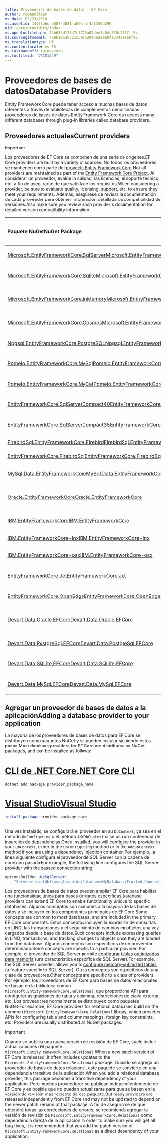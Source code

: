 ```yaml
---
title: Proveedores de bases de datos - EF Core
author: rowanmiller
ms.date: 02/23/2018
ms.assetid: 14fffb6c-a687-4881-a094-af4a1359a296
uid: core/providers/index
ms.openlocfilehash: 24b633d17347c7749a02dee1c04c310c2677ff8c
ms.sourcegitcommit: 708b18520321c587b2046ad2ea9fa7c48aeebfe5
ms.translationtype: HT
ms.contentlocale: es-ES
ms.lasthandoff: 10/09/2019
ms.locfileid: "72181349"
---
```

# <a name="database-providers"></a><span data-ttu-id="b1ce3-102">Proveedores de bases de datos</span><span class="sxs-lookup"><span data-stu-id="b1ce3-102">Database Providers</span></span>

<span data-ttu-id="b1ce3-103">Entity Framework Core puede tener acceso a muchas bases de datos diferentes a través de bibliotecas de complementos denominadas proveedores de bases de datos.</span><span class="sxs-lookup"><span data-stu-id="b1ce3-103">Entity Framework Core can access many different databases through plug-in libraries called database providers.</span></span>

## <a name="current-providers"></a><span data-ttu-id="b1ce3-104">Proveedores actuales</span><span class="sxs-lookup"><span data-stu-id="b1ce3-104">Current providers</span></span>
> [!IMPORTANT]  
> <span data-ttu-id="b1ce3-105">Los proveedores de EF Core se componen de una serie de orígenes.</span><span class="sxs-lookup"><span data-stu-id="b1ce3-105">EF Core providers are built by a variety of sources.</span></span> <span data-ttu-id="b1ce3-106">No todos los proveedores se mantienen como parte del [proyecto Entity Framework Core](https://github.com/aspnet/EntityFrameworkCore).</span><span class="sxs-lookup"><span data-stu-id="b1ce3-106">Not all providers are maintained as part of the [Entity Framework Core Project](https://github.com/aspnet/EntityFrameworkCore).</span></span> <span data-ttu-id="b1ce3-107">Al considerar un proveedor, evalúe la calidad, las licencias, el soporte técnico, etc. a fin de asegurarse de que satisface los requisitos.</span><span class="sxs-lookup"><span data-stu-id="b1ce3-107">When considering a provider, be sure to evaluate quality, licensing, support, etc. to ensure they meet your requirements.</span></span> <span data-ttu-id="b1ce3-108">Además, asegúrese de revisar la documentación de cada proveedor para obtener información detallada de compatibilidad de versiones.</span><span class="sxs-lookup"><span data-stu-id="b1ce3-108">Also make sure you review each provider's documentation for detailed version compatibility information.</span></span>

| <span data-ttu-id="b1ce3-109">Paquete NuGet</span><span class="sxs-lookup"><span data-stu-id="b1ce3-109">NuGet Package</span></span>                                                                                                        | <span data-ttu-id="b1ce3-110">Motores de base de datos compatibles</span><span class="sxs-lookup"><span data-stu-id="b1ce3-110">Supported database engines</span></span> | <span data-ttu-id="b1ce3-111">Mantenedor o proveedor</span><span class="sxs-lookup"><span data-stu-id="b1ce3-111">Maintainer / Vendor</span></span>                                                           | <span data-ttu-id="b1ce3-112">Notas o requisitos</span><span class="sxs-lookup"><span data-stu-id="b1ce3-112">Notes / Requirements</span></span> | <span data-ttu-id="b1ce3-113">Vínculos útiles</span><span class="sxs-lookup"><span data-stu-id="b1ce3-113">Useful links</span></span>                                                                                                                                                                                       |
|:---------------------------------------------------------------------------------------------------------------------|:---------------------------|:------------------------------------------------------------------------------|:---------------------|:---------------------------------------------------------------------------------------------------------------------------------------------------------------------------------------------------|
| [<span data-ttu-id="b1ce3-114">Microsoft.EntityFrameworkCore.SqlServer</span><span class="sxs-lookup"><span data-stu-id="b1ce3-114">Microsoft.EntityFrameworkCore.SqlServer</span></span>](https://www.nuget.org/packages/Microsoft.EntityFrameworkCore.SqlServer)    | <span data-ttu-id="b1ce3-115">De SQL Server 2012 en adelante</span><span class="sxs-lookup"><span data-stu-id="b1ce3-115">SQL Server 2012 onwards</span></span>    | <span data-ttu-id="b1ce3-116">[Proyecto EF Core](https://github.com/aspnet/EntityFrameworkCore/) (Microsoft)</span><span class="sxs-lookup"><span data-stu-id="b1ce3-116">[EF Core Project](https://github.com/aspnet/EntityFrameworkCore/) (Microsoft)</span></span> |                      | [<span data-ttu-id="b1ce3-117">Documentación</span><span class="sxs-lookup"><span data-stu-id="b1ce3-117">docs</span></span>](xref:core/providers/sql-server/index)                                                                                                                                                       |
| [<span data-ttu-id="b1ce3-118">Microsoft.EntityFrameworkCore.Sqlite</span><span class="sxs-lookup"><span data-stu-id="b1ce3-118">Microsoft.EntityFrameworkCore.Sqlite</span></span>](https://www.nuget.org/packages/Microsoft.EntityFrameworkCore.Sqlite)          | <span data-ttu-id="b1ce3-119">De SQLite 3.7 en adelante</span><span class="sxs-lookup"><span data-stu-id="b1ce3-119">SQLite 3.7 onwards</span></span>         | <span data-ttu-id="b1ce3-120">[Proyecto EF Core](https://github.com/aspnet/EntityFrameworkCore/) (Microsoft)</span><span class="sxs-lookup"><span data-stu-id="b1ce3-120">[EF Core Project](https://github.com/aspnet/EntityFrameworkCore/) (Microsoft)</span></span> |                      | [<span data-ttu-id="b1ce3-121">Documentación</span><span class="sxs-lookup"><span data-stu-id="b1ce3-121">docs</span></span>](xref:core/providers/sqlite/index)                                                                                                                                                           |
| [<span data-ttu-id="b1ce3-122">Microsoft.EntityFrameworkCore.InMemory</span><span class="sxs-lookup"><span data-stu-id="b1ce3-122">Microsoft.EntityFrameworkCore.InMemory</span></span>](https://www.nuget.org/packages/Microsoft.EntityFrameworkCore.InMemory)      | <span data-ttu-id="b1ce3-123">Base de datos en memoria de EF Core</span><span class="sxs-lookup"><span data-stu-id="b1ce3-123">EF Core in-memory database</span></span> | <span data-ttu-id="b1ce3-124">[Proyecto EF Core](https://github.com/aspnet/EntityFrameworkCore/) (Microsoft)</span><span class="sxs-lookup"><span data-stu-id="b1ce3-124">[EF Core Project](https://github.com/aspnet/EntityFrameworkCore/) (Microsoft)</span></span> | <span data-ttu-id="b1ce3-125">Solo para pruebas</span><span class="sxs-lookup"><span data-stu-id="b1ce3-125">For testing only</span></span>     | [<span data-ttu-id="b1ce3-126">Documentación</span><span class="sxs-lookup"><span data-stu-id="b1ce3-126">docs</span></span>](xref:core/providers/in-memory/index)                                                                                                                                                        |
| [<span data-ttu-id="b1ce3-127">Microsoft.EntityFrameworkCore.Cosmos</span><span class="sxs-lookup"><span data-stu-id="b1ce3-127">Microsoft.EntityFrameworkCore.Cosmos</span></span>](https://www.nuget.org/packages/Microsoft.EntityFrameworkCore.Cosmos)          | <span data-ttu-id="b1ce3-128">API de SQL de Azure Cosmos DB</span><span class="sxs-lookup"><span data-stu-id="b1ce3-128">Azure Cosmos DB SQL API</span></span>    | <span data-ttu-id="b1ce3-129">[Proyecto EF Core](https://github.com/aspnet/EntityFrameworkCore/) (Microsoft)</span><span class="sxs-lookup"><span data-stu-id="b1ce3-129">[EF Core Project](https://github.com/aspnet/EntityFrameworkCore/) (Microsoft)</span></span> |                      | [<span data-ttu-id="b1ce3-130">Documentación</span><span class="sxs-lookup"><span data-stu-id="b1ce3-130">docs</span></span>](xref:core/providers/cosmos/index)                                                                                                                                                           |
| [<span data-ttu-id="b1ce3-131">Npgsql.EntityFrameworkCore.PostgreSQL</span><span class="sxs-lookup"><span data-stu-id="b1ce3-131">Npgsql.EntityFrameworkCore.PostgreSQL</span></span>](https://www.nuget.org/packages/Npgsql.EntityFrameworkCore.PostgreSQL)        | <span data-ttu-id="b1ce3-132">PostgreSQL</span><span class="sxs-lookup"><span data-stu-id="b1ce3-132">PostgreSQL</span></span>                 | [<span data-ttu-id="b1ce3-133">Equipo de desarrollo de Npgsql</span><span class="sxs-lookup"><span data-stu-id="b1ce3-133">Npgsql Development Team</span></span>](https://github.com/npgsql)                          |                      | [<span data-ttu-id="b1ce3-134">Documentación</span><span class="sxs-lookup"><span data-stu-id="b1ce3-134">docs</span></span>](https://www.npgsql.org/efcore/index.html)                                                                                                                                                   |
| [<span data-ttu-id="b1ce3-135">Pomelo.EntityFrameworkCore.MySql</span><span class="sxs-lookup"><span data-stu-id="b1ce3-135">Pomelo.EntityFrameworkCore.MySql</span></span>](https://www.nuget.org/packages/Pomelo.EntityFrameworkCore.MySql)                  | <span data-ttu-id="b1ce3-136">MySQL, MariaDB</span><span class="sxs-lookup"><span data-stu-id="b1ce3-136">MySQL, MariaDB</span></span>             | [<span data-ttu-id="b1ce3-137">Proyecto Pomelo Foundation</span><span class="sxs-lookup"><span data-stu-id="b1ce3-137">Pomelo Foundation Project</span></span>](https://github.com/PomeloFoundation)              |                      | [<span data-ttu-id="b1ce3-138">Archivo Léame</span><span class="sxs-lookup"><span data-stu-id="b1ce3-138">readme</span></span>](https://github.com/PomeloFoundation/Pomelo.EntityFrameworkCore.MySql/blob/master/README.md)                                                                                               |
| [<span data-ttu-id="b1ce3-139">Pomelo.EntityFrameworkCore.MyCat</span><span class="sxs-lookup"><span data-stu-id="b1ce3-139">Pomelo.EntityFrameworkCore.MyCat</span></span>](https://www.nuget.org/packages/Pomelo.EntityFrameworkCore.MyCat)                  | <span data-ttu-id="b1ce3-140">Servidor MyCAT</span><span class="sxs-lookup"><span data-stu-id="b1ce3-140">MyCAT Server</span></span>               | [<span data-ttu-id="b1ce3-141">Proyecto Pomelo Foundation</span><span class="sxs-lookup"><span data-stu-id="b1ce3-141">Pomelo Foundation Project</span></span>](https://github.com/PomeloFoundation)              | <span data-ttu-id="b1ce3-142">Solo versión preliminar</span><span class="sxs-lookup"><span data-stu-id="b1ce3-142">Prerelease only</span></span>      | [<span data-ttu-id="b1ce3-143">Archivo Léame</span><span class="sxs-lookup"><span data-stu-id="b1ce3-143">readme</span></span>](https://github.com/PomeloFoundation/Pomelo.EntityFrameworkCore.MyCat/blob/master/README.md)                                                                                               |
| [<span data-ttu-id="b1ce3-144">EntityFrameworkCore.SqlServerCompact40</span><span class="sxs-lookup"><span data-stu-id="b1ce3-144">EntityFrameworkCore.SqlServerCompact40</span></span>](https://www.nuget.org/packages/EntityFrameworkCore.SqlServerCompact40)      | <span data-ttu-id="b1ce3-145">SQL Server Compact 4.0</span><span class="sxs-lookup"><span data-stu-id="b1ce3-145">SQL Server Compact 4.0</span></span>     | [<span data-ttu-id="b1ce3-146">Erik Ejlskov Jensen</span><span class="sxs-lookup"><span data-stu-id="b1ce3-146">Erik Ejlskov Jensen</span></span>](https://github.com/ErikEJ/)                             | <span data-ttu-id="b1ce3-147">.NET Framework</span><span class="sxs-lookup"><span data-stu-id="b1ce3-147">.NET Framework</span></span>       | [<span data-ttu-id="b1ce3-148">Wiki</span><span class="sxs-lookup"><span data-stu-id="b1ce3-148">wiki</span></span>](https://github.com/ErikEJ/EntityFramework.SqlServerCompact/wiki/Using-EF-Core-with-SQL-Server-Compact-in-Traditional-.NET-Applications)                                                     |
| [<span data-ttu-id="b1ce3-149">EntityFrameworkCore.SqlServerCompact35</span><span class="sxs-lookup"><span data-stu-id="b1ce3-149">EntityFrameworkCore.SqlServerCompact35</span></span>](https://www.nuget.org/packages/EntityFrameworkCore.SqlServerCompact35)      | <span data-ttu-id="b1ce3-150">SQL Server Compact 3,5</span><span class="sxs-lookup"><span data-stu-id="b1ce3-150">SQL Server Compact 3.5</span></span>     | [<span data-ttu-id="b1ce3-151">Erik Ejlskov Jensen</span><span class="sxs-lookup"><span data-stu-id="b1ce3-151">Erik Ejlskov Jensen</span></span>](https://github.com/ErikEJ/)                             | <span data-ttu-id="b1ce3-152">.NET Framework</span><span class="sxs-lookup"><span data-stu-id="b1ce3-152">.NET Framework</span></span>       | [<span data-ttu-id="b1ce3-153">Wiki</span><span class="sxs-lookup"><span data-stu-id="b1ce3-153">wiki</span></span>](https://github.com/ErikEJ/EntityFramework.SqlServerCompact/wiki/Using-EF-Core-with-SQL-Server-Compact-in-Traditional-.NET-Applications)                                                     |
| [<span data-ttu-id="b1ce3-154">FirebirdSql.EntityFrameworkCore.Firebird</span><span class="sxs-lookup"><span data-stu-id="b1ce3-154">FirebirdSql.EntityFrameworkCore.Firebird</span></span>](https://www.nuget.org/packages/FirebirdSql.EntityFrameworkCore.Firebird/) | <span data-ttu-id="b1ce3-155">Firebird 2.5 y 3.x</span><span class="sxs-lookup"><span data-stu-id="b1ce3-155">Firebird 2.5 and 3.x</span></span>       | [<span data-ttu-id="b1ce3-156">Jiří Činčura</span><span class="sxs-lookup"><span data-stu-id="b1ce3-156">Jiří Činčura</span></span>](https://github.com/cincuranet)                                 |                      | [<span data-ttu-id="b1ce3-157">Documentación</span><span class="sxs-lookup"><span data-stu-id="b1ce3-157">docs</span></span>](https://github.com/cincuranet/FirebirdSql.Data.FirebirdClient/blob/master/Provider/docs/entity-framework-core.md)                                                                           |
| [<span data-ttu-id="b1ce3-158">EntityFrameworkCore.FirebirdSql</span><span class="sxs-lookup"><span data-stu-id="b1ce3-158">EntityFrameworkCore.FirebirdSql</span></span>](https://www.nuget.org/packages/EntityFrameworkCore.FirebirdSql/)                   | <span data-ttu-id="b1ce3-159">Firebird 2.5 y 3.x</span><span class="sxs-lookup"><span data-stu-id="b1ce3-159">Firebird 2.5 and 3.x</span></span>       | [<span data-ttu-id="b1ce3-160">Rafael Almeida</span><span class="sxs-lookup"><span data-stu-id="b1ce3-160">Rafael Almeida</span></span>](https://github.com/ralmsdeveloper)                           |                      | [<span data-ttu-id="b1ce3-161">Wiki</span><span class="sxs-lookup"><span data-stu-id="b1ce3-161">wiki</span></span>](https://github.com/ralmsdeveloper/EntityFrameworkCore.FirebirdSQL/wiki)                                                                                                                     |
| [<span data-ttu-id="b1ce3-162">MySql.Data.EntityFrameworkCore</span><span class="sxs-lookup"><span data-stu-id="b1ce3-162">MySql.Data.EntityFrameworkCore</span></span>](https://www.nuget.org/packages/MySql.Data.EntityFrameworkCore)                      | <span data-ttu-id="b1ce3-163">MySQL</span><span class="sxs-lookup"><span data-stu-id="b1ce3-163">MySQL</span></span>                      | <span data-ttu-id="b1ce3-164">[Proyecto MySQL](https://dev.mysql.com) (Oracle)</span><span class="sxs-lookup"><span data-stu-id="b1ce3-164">[MySQL project](https://dev.mysql.com) (Oracle)</span></span>                               |                      | [<span data-ttu-id="b1ce3-165">Documentación</span><span class="sxs-lookup"><span data-stu-id="b1ce3-165">docs</span></span>](https://dev.mysql.com/doc/connector-net/en/connector-net-entityframework-core.html)                                                                                                         |
| [<span data-ttu-id="b1ce3-166">Oracle.EntityFrameworkCore</span><span class="sxs-lookup"><span data-stu-id="b1ce3-166">Oracle.EntityFrameworkCore</span></span>](https://www.nuget.org/packages/Oracle.EntityFrameworkCore/)                             | <span data-ttu-id="b1ce3-167">Oracle DB 11.2 y versiones posteriores</span><span class="sxs-lookup"><span data-stu-id="b1ce3-167">Oracle DB 11.2 onwards</span></span>     | [<span data-ttu-id="b1ce3-168">Oracle</span><span class="sxs-lookup"><span data-stu-id="b1ce3-168">Oracle</span></span>](https://www.oracle.com/technetwork/topics/dotnet/)                   | <span data-ttu-id="b1ce3-169">Versión preliminar</span><span class="sxs-lookup"><span data-stu-id="b1ce3-169">Prerelease</span></span>           | [<span data-ttu-id="b1ce3-170">Sitio web</span><span class="sxs-lookup"><span data-stu-id="b1ce3-170">website</span></span>](https://www.oracle.com/technetwork/topics/dotnet/)                                                                                                                                       |
| [<span data-ttu-id="b1ce3-171">IBM.EntityFrameworkCore</span><span class="sxs-lookup"><span data-stu-id="b1ce3-171">IBM.EntityFrameworkCore</span></span>](https://www.nuget.org/packages/IBM.EntityFrameworkCore)                                    | <span data-ttu-id="b1ce3-172">Db2, Informix</span><span class="sxs-lookup"><span data-stu-id="b1ce3-172">Db2, Informix</span></span>              | [<span data-ttu-id="b1ce3-173">IBM</span><span class="sxs-lookup"><span data-stu-id="b1ce3-173">IBM</span></span>](https://ibm.com)                                                        | <span data-ttu-id="b1ce3-174">Versión de Windows</span><span class="sxs-lookup"><span data-stu-id="b1ce3-174">Windows version</span></span>      | [<span data-ttu-id="b1ce3-175">blog</span><span class="sxs-lookup"><span data-stu-id="b1ce3-175">blog</span></span>](https://www.ibm.com/developerworks/community/blogs/96960515-2ea1-4391-8170-b0515d08e4da/entry/Creating_Entity_Data_Model_using_IBM_Data_Server_providers_for_Entity_Framework_Core?lang=en) |
| [<span data-ttu-id="b1ce3-176">IBM.EntityFrameworkCore-lnx</span><span class="sxs-lookup"><span data-stu-id="b1ce3-176">IBM.EntityFrameworkCore-lnx</span></span>](https://www.nuget.org/packages/IBM.EntityFrameworkCore-lnx)                            | <span data-ttu-id="b1ce3-177">Db2, Informix</span><span class="sxs-lookup"><span data-stu-id="b1ce3-177">Db2, Informix</span></span>              | [<span data-ttu-id="b1ce3-178">IBM</span><span class="sxs-lookup"><span data-stu-id="b1ce3-178">IBM</span></span>](https://ibm.com)                                                        | <span data-ttu-id="b1ce3-179">Versión de Linux</span><span class="sxs-lookup"><span data-stu-id="b1ce3-179">Linux version</span></span>        | [<span data-ttu-id="b1ce3-180">blog</span><span class="sxs-lookup"><span data-stu-id="b1ce3-180">blog</span></span>](https://www.ibm.com/developerworks/community/blogs/96960515-2ea1-4391-8170-b0515d08e4da/entry/Creating_Entity_Data_Model_using_IBM_Data_Server_providers_for_Entity_Framework_Core?lang=en) |
| [<span data-ttu-id="b1ce3-181">IBM.EntityFrameworkCore-osx</span><span class="sxs-lookup"><span data-stu-id="b1ce3-181">IBM.EntityFrameworkCore-osx</span></span>](https://www.nuget.org/packages/IBM.EntityFrameworkCore-osx)                            | <span data-ttu-id="b1ce3-182">Db2, Informix</span><span class="sxs-lookup"><span data-stu-id="b1ce3-182">Db2, Informix</span></span>              | [<span data-ttu-id="b1ce3-183">IBM</span><span class="sxs-lookup"><span data-stu-id="b1ce3-183">IBM</span></span>](https://ibm.com)                                                        | <span data-ttu-id="b1ce3-184">Versión de macOS</span><span class="sxs-lookup"><span data-stu-id="b1ce3-184">macOS version</span></span>        | [<span data-ttu-id="b1ce3-185">blog</span><span class="sxs-lookup"><span data-stu-id="b1ce3-185">blog</span></span>](https://www.ibm.com/developerworks/community/blogs/96960515-2ea1-4391-8170-b0515d08e4da/entry/Creating_Entity_Data_Model_using_IBM_Data_Server_providers_for_Entity_Framework_Core?lang=en) |
| [<span data-ttu-id="b1ce3-186">EntityFrameworkCore.Jet</span><span class="sxs-lookup"><span data-stu-id="b1ce3-186">EntityFrameworkCore.Jet</span></span>](https://www.nuget.org/packages/EntityFrameworkCore.Jet/)                                   | <span data-ttu-id="b1ce3-187">Archivos de Microsoft Access</span><span class="sxs-lookup"><span data-stu-id="b1ce3-187">Microsoft Access files</span></span>     | [<span data-ttu-id="b1ce3-188">Bubi</span><span class="sxs-lookup"><span data-stu-id="b1ce3-188">Bubi</span></span>](https://github.com/bubibubi)                                           | <span data-ttu-id="b1ce3-189">.NET Framework</span><span class="sxs-lookup"><span data-stu-id="b1ce3-189">.NET Framework</span></span>       | [<span data-ttu-id="b1ce3-190">Archivo Léame</span><span class="sxs-lookup"><span data-stu-id="b1ce3-190">readme</span></span>](https://github.com/bubibubi/EntityFrameworkCore.Jet/blob/master/docs/README.md)                                                                                                           |
| [<span data-ttu-id="b1ce3-191">EntityFrameworkCore.OpenEdge</span><span class="sxs-lookup"><span data-stu-id="b1ce3-191">EntityFrameworkCore.OpenEdge</span></span>](https://www.nuget.org/packages/EntityFrameworkCore.OpenEdge/)                         | <span data-ttu-id="b1ce3-192">Progress OpenEdge</span><span class="sxs-lookup"><span data-stu-id="b1ce3-192">Progress OpenEdge</span></span>          | [<span data-ttu-id="b1ce3-193">Alex Wiese</span><span class="sxs-lookup"><span data-stu-id="b1ce3-193">Alex Wiese</span></span>](https://github.com/alexwiese)                                    |                      | [<span data-ttu-id="b1ce3-194">Archivo Léame</span><span class="sxs-lookup"><span data-stu-id="b1ce3-194">readme</span></span>](https://github.com/alexwiese/EntityFrameworkCore.OpenEdge/blob/master/README.md)                                                                                                          |
| [<span data-ttu-id="b1ce3-195">Devart.Data.Oracle.EFCore</span><span class="sxs-lookup"><span data-stu-id="b1ce3-195">Devart.Data.Oracle.EFCore</span></span>](https://www.nuget.org/packages/Devart.Data.Oracle.EFCore/)                               | <span data-ttu-id="b1ce3-196">Oracle DB 9.2.0.4 y versiones posteriores</span><span class="sxs-lookup"><span data-stu-id="b1ce3-196">Oracle DB 9.2.0.4 onwards</span></span>  | [<span data-ttu-id="b1ce3-197">DevArt</span><span class="sxs-lookup"><span data-stu-id="b1ce3-197">DevArt</span></span>](https://www.devart.com/)                                             | <span data-ttu-id="b1ce3-198">Pagado</span><span class="sxs-lookup"><span data-stu-id="b1ce3-198">Paid</span></span>                 | [<span data-ttu-id="b1ce3-199">Documentación</span><span class="sxs-lookup"><span data-stu-id="b1ce3-199">docs</span></span>](https://www.devart.com/dotconnect/oracle/docs/)                                                                                                                                             |
| [<span data-ttu-id="b1ce3-200">Devart.Data.PostgreSql.EFCore</span><span class="sxs-lookup"><span data-stu-id="b1ce3-200">Devart.Data.PostgreSql.EFCore</span></span>](https://www.nuget.org/packages/Devart.Data.PostgreSql.EFCore/)                       | <span data-ttu-id="b1ce3-201">De PostgreSQL 8.0 en adelante</span><span class="sxs-lookup"><span data-stu-id="b1ce3-201">PostgreSQL 8.0 onwards</span></span>     | [<span data-ttu-id="b1ce3-202">DevArt</span><span class="sxs-lookup"><span data-stu-id="b1ce3-202">DevArt</span></span>](https://www.devart.com/)                                             | <span data-ttu-id="b1ce3-203">Pagado</span><span class="sxs-lookup"><span data-stu-id="b1ce3-203">Paid</span></span>                 | [<span data-ttu-id="b1ce3-204">Documentación</span><span class="sxs-lookup"><span data-stu-id="b1ce3-204">docs</span></span>](https://www.devart.com/dotconnect/postgresql/docs/)                                                                                                                                         |
| [<span data-ttu-id="b1ce3-205">Devart.Data.SQLite.EFCore</span><span class="sxs-lookup"><span data-stu-id="b1ce3-205">Devart.Data.SQLite.EFCore</span></span>](https://www.nuget.org/packages/Devart.Data.SQLite.EFCore/)                               | <span data-ttu-id="b1ce3-206">De SQLite 3 en adelante</span><span class="sxs-lookup"><span data-stu-id="b1ce3-206">SQLite 3 onwards</span></span>           | [<span data-ttu-id="b1ce3-207">DevArt</span><span class="sxs-lookup"><span data-stu-id="b1ce3-207">DevArt</span></span>](https://www.devart.com/)                                             | <span data-ttu-id="b1ce3-208">Pagado</span><span class="sxs-lookup"><span data-stu-id="b1ce3-208">Paid</span></span>                 | [<span data-ttu-id="b1ce3-209">Documentación</span><span class="sxs-lookup"><span data-stu-id="b1ce3-209">docs</span></span>](https://www.devart.com/dotconnect/sqlite/docs/)                                                                                                                                             |
| [<span data-ttu-id="b1ce3-210">Devart.Data.MySql.EFCore</span><span class="sxs-lookup"><span data-stu-id="b1ce3-210">Devart.Data.MySql.EFCore</span></span>](https://www.nuget.org/packages/Devart.Data.MySql.EFCore/)                                 | <span data-ttu-id="b1ce3-211">De MySQL 5 en adelante</span><span class="sxs-lookup"><span data-stu-id="b1ce3-211">MySQL 5 onwards</span></span>            | [<span data-ttu-id="b1ce3-212">DevArt</span><span class="sxs-lookup"><span data-stu-id="b1ce3-212">DevArt</span></span>](https://www.devart.com/)                                             | <span data-ttu-id="b1ce3-213">Pagado</span><span class="sxs-lookup"><span data-stu-id="b1ce3-213">Paid</span></span>                 | [<span data-ttu-id="b1ce3-214">Documentación</span><span class="sxs-lookup"><span data-stu-id="b1ce3-214">docs</span></span>](https://www.devart.com/dotconnect/mysql/docs/)                                                                                                                                              |

## <a name="adding-a-database-provider-to-your-application"></a><span data-ttu-id="b1ce3-215">Agregar un proveedor de bases de datos a la aplicación</span><span class="sxs-lookup"><span data-stu-id="b1ce3-215">Adding a database provider to your application</span></span>

<span data-ttu-id="b1ce3-216">La mayoría de los proveedores de bases de datos para EF Core se distribuyen como paquetes NuGet y se pueden instalar siguiendo estos pasos:</span><span class="sxs-lookup"><span data-stu-id="b1ce3-216">Most database providers for EF Core are distributed as NuGet packages, and can be installed as follows:</span></span>

# <a name="net-core-clitabdotnet-core-cli"></a>[<span data-ttu-id="b1ce3-217">CLI de .NET Core</span><span class="sxs-lookup"><span data-stu-id="b1ce3-217">.NET Core CLI</span></span>](#tab/dotnet-core-cli)

``` console
dotnet add package provider_package_name
```

# <a name="visual-studiotabvs"></a>[<span data-ttu-id="b1ce3-218">Visual Studio</span><span class="sxs-lookup"><span data-stu-id="b1ce3-218">Visual Studio</span></span>](#tab/vs)

``` powershell
install-package provider_package_name
```

***

<span data-ttu-id="b1ce3-219">Una vez instalado, se configurará el proveedor en su `DbContext`, ya sea en el método `OnConfiguring` o el método `AddDbContext` si se usa un contenedor de inserción de dependencias.</span><span class="sxs-lookup"><span data-stu-id="b1ce3-219">Once installed, you will configure the provider in your `DbContext`, either in the `OnConfiguring` method or in the `AddDbContext` method if you are using a dependency injection container.</span></span>
<span data-ttu-id="b1ce3-220">Por ejemplo, la línea siguiente configura el proveedor de SQL Server con la cadena de conexión pasada:</span><span class="sxs-lookup"><span data-stu-id="b1ce3-220">For example, the following line configures the SQL Server provider with the passed connection string:</span></span>

``` csharp
optionsBuilder.UseSqlServer(
    "Server=(localdb)\mssqllocaldb;Database=MyDatabase;Trusted_Connection=True;");
```  

<span data-ttu-id="b1ce3-221">Los proveedores de bases de datos pueden ampliar EF Core para habilitar una funcionalidad única para bases de datos específicas.</span><span class="sxs-lookup"><span data-stu-id="b1ce3-221">Database providers can extend EF Core to enable functionality unique to specific databases.</span></span>
<span data-ttu-id="b1ce3-222">Algunos conceptos son comunes a la mayoría de las bases de datos y se incluyen en los componentes principales de EF Core.</span><span class="sxs-lookup"><span data-stu-id="b1ce3-222">Some concepts are common to most databases, and are included in the primary EF Core components.</span></span>
<span data-ttu-id="b1ce3-223">Estos conceptos incluyen la expresión de consultas en LINQ, las transacciones y el seguimiento de cambios en objetos una vez cargados desde la base de datos.</span><span class="sxs-lookup"><span data-stu-id="b1ce3-223">Such concepts include expressing queries in LINQ, transactions, and tracking changes to objects once they are loaded from the database.</span></span>
<span data-ttu-id="b1ce3-224">Algunos conceptos son específicos de un proveedor determinado.</span><span class="sxs-lookup"><span data-stu-id="b1ce3-224">Some concepts are specific to a particular provider.</span></span>
<span data-ttu-id="b1ce3-225">Por ejemplo, el proveedor de SQL Server permite [configurar tablas optimizadas para memoria](xref:core/providers/sql-server/memory-optimized-tables) (una característica específica de SQL Server).</span><span class="sxs-lookup"><span data-stu-id="b1ce3-225">For example, the SQL Server provider allows you to [configure memory-optimized tables](xref:core/providers/sql-server/memory-optimized-tables) (a feature specific to SQL Server).</span></span>
<span data-ttu-id="b1ce3-226">Otros conceptos son específicos de una clase de proveedores.</span><span class="sxs-lookup"><span data-stu-id="b1ce3-226">Other concepts are specific to a class of providers.</span></span>
<span data-ttu-id="b1ce3-227">Por ejemplo, los proveedores de EF Core para bases de datos relacionales se basan en la biblioteca común `Microsoft.EntityFrameworkCore.Relational`, que proporciona API para configurar asignaciones de tabla y columna, restricciones de clave externa, etc. Los proveedores normalmente se distribuyen como paquetes NuGet.</span><span class="sxs-lookup"><span data-stu-id="b1ce3-227">For example, EF Core providers for relational databases build on the common `Microsoft.EntityFrameworkCore.Relational` library, which provides APIs for configuring table and column mappings, foreign key constraints, etc. Providers are usually distributed as NuGet packages.</span></span>

> [!IMPORTANT]  
> <span data-ttu-id="b1ce3-228">Cuando se publica una nueva versión de revisión de EF Core, suele incluir actualizaciones del paquete `Microsoft.EntityFrameworkCore.Relational`.</span><span class="sxs-lookup"><span data-stu-id="b1ce3-228">When a new patch version of EF Core is released, it often includes updates to the `Microsoft.EntityFrameworkCore.Relational` package.</span></span>
> <span data-ttu-id="b1ce3-229">Cuando se agrega un proveedor de bases de datos relacional, este paquete se convierte en una dependencia transitiva de la aplicación.</span><span class="sxs-lookup"><span data-stu-id="b1ce3-229">When you add a relational database provider, this package becomes a transitive dependency of your application.</span></span>
> <span data-ttu-id="b1ce3-230">Pero muchos proveedores se publican independientemente de EF Core y es posible que no puedan actualizarse para que se basen en la versión de revisión más reciente de ese paquete.</span><span class="sxs-lookup"><span data-stu-id="b1ce3-230">But many providers are released independently from EF Core and may not be updated to depend on the newer patch version of that package.</span></span>
> <span data-ttu-id="b1ce3-231">A fin de asegurarse de que obtendrá todas las correcciones de errores, se recomienda agregar la versión de revisión de `Microsoft.EntityFrameworkCore.Relational` como dependencia directa de la aplicación.</span><span class="sxs-lookup"><span data-stu-id="b1ce3-231">In order to make sure you will get all bug fixes, it is recommended that you add the patch version of `Microsoft.EntityFrameworkCore.Relational` as a direct dependency of your application.</span></span>
